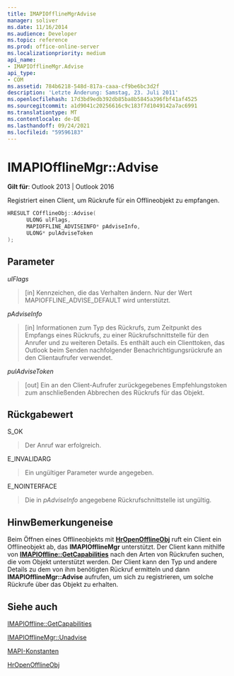 ```yaml
---
title: IMAPIOfflineMgrAdvise
manager: soliver
ms.date: 11/16/2014
ms.audience: Developer
ms.topic: reference
ms.prod: office-online-server
ms.localizationpriority: medium
api_name:
- IMAPIOfflineMgr.Advise
api_type:
- COM
ms.assetid: 784b6218-548d-817a-caaa-cf9be6bc3d2f
description: 'Letzte Änderung: Samstag, 23. Juli 2011'
ms.openlocfilehash: 17d3bd9edb392db85ba8b5845a396fbf41af4525
ms.sourcegitcommit: a1d9041c20256616c9c183f7d1049142a7ac6991
ms.translationtype: MT
ms.contentlocale: de-DE
ms.lasthandoff: 09/24/2021
ms.locfileid: "59596183"
---
```

# <a name="imapiofflinemgradvise"></a>IMAPIOfflineMgr::Advise

  
  
**Gilt für**: Outlook 2013 | Outlook 2016 
  
Registriert einen Client, um Rückrufe für ein Offlineobjekt zu empfangen.
  
```cpp
HRESULT COfflineObj::Advise( 
      ULONG ulFlags, 
      MAPIOFFLINE_ADVISEINFO* pAdviseInfo, 
      ULONG* pulAdviseToken 
);
```

## <a name="parameters"></a>Parameter

 _ulFlags_
  
>  [in] Kennzeichen, die das Verhalten ändern. Nur der Wert MAPIOFFLINE_ADVISE_DEFAULT wird unterstützt. 
    
 _pAdviseInfo_
  
> [in] Informationen zum Typ des Rückrufs, zum Zeitpunkt des Empfangs eines Rückrufs, zu einer Rückrufschnittstelle für den Anrufer und zu weiteren Details. Es enthält auch ein Clienttoken, das Outlook beim Senden nachfolgender Benachrichtigungsrückrufe an den Clientaufrufer verwendet.
    
 _pulAdviseToken_
  
> [out] Ein an den Client-Aufrufer zurückgegebenes Empfehlungstoken zum anschließenden Abbrechen des Rückrufs für das Objekt.
    
## <a name="return-value"></a>Rückgabewert

S_OK
  
> Der Anruf war erfolgreich.
    
E_INVALIDARG
  
> Ein ungültiger Parameter wurde angegeben.
    
E_NOINTERFACE
  
> Die in  *pAdviseInfo*  angegebene Rückrufschnittstelle ist ungültig. 
    
## <a name="remarks"></a>HinwBemerkungeneise

Beim Öffnen eines Offlineobjekts mit **[HrOpenOfflineObj](hropenofflineobj.md)** ruft ein Client ein Offlineobjekt ab, das **IMAPIOfflineMgr** unterstützt. Der Client kann mithilfe von **[IMAPIOffline::GetCapabilities](imapioffline-getcapabilities.md)** nach den Arten von Rückrufen suchen, die vom Objekt unterstützt werden. Der Client kann den Typ und andere Details zu dem von ihm benötigten Rückruf ermitteln und dann **IMAPIOfflineMgr::Advise** aufrufen, um sich zu registrieren, um solche Rückrufe über das Objekt zu erhalten. 
  
## <a name="see-also"></a>Siehe auch



[IMAPIOffline::GetCapabilities](imapioffline-getcapabilities.md)
  
[IMAPIOfflineMgr::Unadvise](imapiofflinemgr-unadvise.md)


[MAPI-Konstanten](mapi-constants.md)
  
[HrOpenOfflineObj](hropenofflineobj.md)

